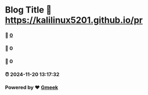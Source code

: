 # Blog Title :link: https://kalilinux5201.github.io/pr 
### :page_facing_up: [0](https://kalilinux5201.github.io/pr/tag.html) 
### :speech_balloon: 0 
### :hibiscus: 0 
### :alarm_clock: 2024-11-20 13:17:32 
### Powered by :heart: [Gmeek](https://github.com/Meekdai/Gmeek)

